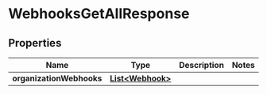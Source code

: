 

# WebhooksGetAllResponse


## Properties

| Name | Type | Description | Notes |
|------------ | ------------- | ------------- | -------------|
|**organizationWebhooks** | [**List&lt;Webhook&gt;**](Webhook.md) |  |  |



